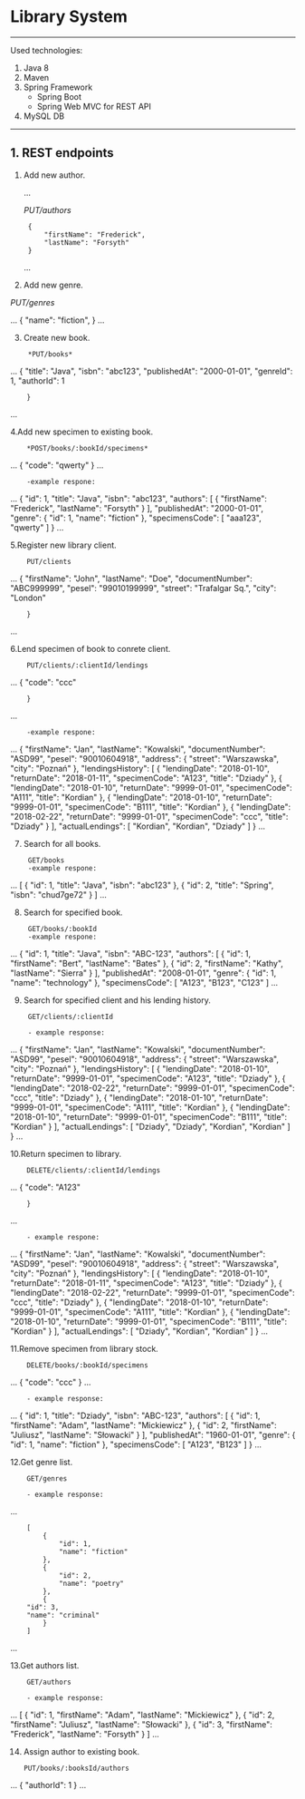 # Library System
---
Used technologies:

1. Java 8
2. Maven
3. Spring Framework
	- Spring Boot
	- Spring Web MVC for REST API
4. MySQL DB

---

## 1. REST endpoints


1. Add new author.

	...

	*PUT/authors*

		{
			"firstName": "Frederick",
			"lastName": "Forsyth"
		}
	...
	
2. Add new genre.

*PUT/genres*

...
		{
			"name": "fiction",
		}
...
	
3. Create new book.
	
		*PUT/books*
...
		{
			"title": "Java",
			"isbn": "abc123",
			"publishedAt": "2000-01-01",
			"genreId": 1,
			"authorId": 1

		}
...
	
	
4.Add new specimen to existing book.
	
		*POST/books/:bookId/specimens*
...
		{
			"code": "qwerty"
		}
...

		-example respone:
...
		{
			"id": 1,
			"title": "Java",
			"isbn": "abc123",
			"authors": [
				{
					"firstName": "Frederick",
					"lastName": "Forsyth"
				}
						],
			"publishedAt": "2000-01-01",
			"genre": {
				"id": 1,
				"name": "fiction"
			},
			"specimensCode": [
				"aaa123",
				"qwerty"
			]
		}
...

	
5.Register new library client.
	
		PUT/clients
...
		{
			"firstName": "John",
			"lastName": "Doe",
			"documentNumber": "ABC999999",
			"pesel": "99010199999",
			"street": "Trafalgar Sq.",
			"city": "London"

		}
...
	
6.Lend specimen of book to conrete client.
	
		PUT/clients/:clientId/lendings
...
		{
			"code": "ccc"

		}
...

		-example respone:

...
		{
			"firstName": "Jan",
			"lastName": "Kowalski",
			"documentNumber": "ASD99",
			"pesel": "90010604918",
			"address": {
				"street": "Warszawska",
				"city": "Poznań"
				},
			"lendingsHistory": [
		{
				"lendingDate": "2018-01-10",
		    "returnDate": "2018-01-11",
		    "specimenCode": "A123",
		    "title": "Dziady"
		},
		{
		    "lendingDate": "2018-01-10",
		    "returnDate": "9999-01-01",
		    "specimenCode": "A111",
		    "title": "Kordian"
		},
		{
		    "lendingDate": "2018-01-10",
		    "returnDate": "9999-01-01",
		    "specimenCode": "B111",
		    "title": "Kordian"
		},
		{
		    "lendingDate": "2018-02-22",
		    "returnDate": "9999-01-01",
		    "specimenCode": "ccc",
		    "title": "Dziady"
		}
	    ],
			"actualLendings": [
				"Kordian",
				"Kordian",
				"Dziady"
			]
		}
...
	
7. Search for all books.
	
		GET/books
		-example respone:
...
		[
			{
				"id": 1,
				"title": "Java",
				"isbn": "abc123"
			},
			{
				"id": 2,
				"title": "Spring",
				"isbn": "chud7ge72"
			}
		]
...

8. Search for specified book.
	
		GET/books/:bookId
		-example respone:
...
		{
	    	"id": 1,
	    	"title": "Java",
	   	"isbn": "ABC-123",
	   	"authors": [
		{
		    "id": 1,
		    "firstName": "Bert",
		    "lastName": "Bates"
		},
		{
		    "id": 2,
		    "firstName": "Kathy",
		    "lastName": "Sierra"
		}
	    ],
	    "publishedAt": "2008-01-01",
	    "genre": {
		"id": 1,
		"name": "technology"
	    },
	    "specimensCode": [
		"A123",
		"B123",
		"C123"
	    ]
...
	

9. Search for specified client and his lending history.
	
		GET/clients/:clientId

		- example response:

...
		{
			"firstName": "Jan",
			"lastName": "Kowalski",
			"documentNumber": "ASD99",
			"pesel": "90010604918",
			"address": {
				"street": "Warszawska",
				"city": "Poznań"
			},
	    "lendingsHistory": [
		{
		    "lendingDate": "2018-01-10",
		    "returnDate": "9999-01-01",
		    "specimenCode": "A123",
		    "title": "Dziady"
		},
		{
		    "lendingDate": "2018-02-22",
		    "returnDate": "9999-01-01",
		    "specimenCode": "ccc",
		    "title": "Dziady"
		},
		{
		    "lendingDate": "2018-01-10",
		    "returnDate": "9999-01-01",
		    "specimenCode": "A111",
		    "title": "Kordian"
		},
		{
		    "lendingDate": "2018-01-10",
		    "returnDate": "9999-01-01",
		    "specimenCode": "B111",
		    "title": "Kordian"
		}
	    ],
		"actualLendings": [
			"Dziady",
			"Dziady",
			"Kordian",
			"Kordian"
			]
		}
...

10.Return specimen to library.
	
		DELETE/clients/:clientId/lendings

...
		{
			"code": "A123"

		}
...

		- example respone:

...
		{
			"firstName": "Jan",
			"lastName": "Kowalski",
			"documentNumber": "ASD99",
			"pesel": "90010604918",
			"address": {
				"street": "Warszawska",
				"city": "Poznań"
			},
	    "lendingsHistory": [
		{
		    "lendingDate": "2018-01-10",
		    "returnDate": "2018-01-11",
		    "specimenCode": "A123",
		    "title": "Dziady"
		},
		{
		    "lendingDate": "2018-02-22",
		    "returnDate": "9999-01-01",
		    "specimenCode": "ccc",
		    "title": "Dziady"
		},
		{
		    "lendingDate": "2018-01-10",
		    "returnDate": "9999-01-01",
		    "specimenCode": "A111",
		    "title": "Kordian"
		},
		{
		    "lendingDate": "2018-01-10",
		    "returnDate": "9999-01-01",
		    "specimenCode": "B111",
		    "title": "Kordian"
		}
	    ],
		"actualLendings": [
			"Dziady",
			"Kordian",
			"Kordian"
			]
		}
...
	
11.Remove specimen from library stock.
	
		DELETE/books/:bookId/specimens

...
		{
			"code": "ccc"
		}
...

		- example response:

...
		{
			"id": 1,
			"title": "Dziady",
			"isbn": "ABC-123",
			"authors": [
		{
		    "id": 1,
		    "firstName": "Adam",
		    "lastName": "Mickiewicz"
		},
		{
		    "id": 2,
		    "firstName": "Juliusz",
		    "lastName": "Słowacki"
		}
	    ],
			"publishedAt": "1960-01-01",
			"genre": {
				"id": 1,
				"name": "fiction"
			},
			"specimensCode": [
				"A123",
				"B123"
			]
		}
...
	
12.Get genre list.
	
		GET/genres

		- example response:
...

		[
			{
				"id": 1,
				"name": "fiction"
			},
			{
				"id": 2,
				"name": "poetry"
			},
			{
		"id": 3,
		"name": "criminal"
			}
		]
...

13.Get authors list.
	
		GET/authors

		- example response:

...
		[
			{
				"id": 1,
				"firstName": "Adam",
				"lastName": "Mickiewicz"
			},
			{
				"id": 2,
				"firstName": "Juliusz",
				"lastName": "Słowacki"
			},
			{
				"id": 3,
				"firstName": "Frederick",
				"lastName": "Forsyth"
			}
		]
...
	
14. Assign author to existing book.
	
		PUT/books/:booksId/authors

...
		{
			"authorId": 1
		}
...

	
	
